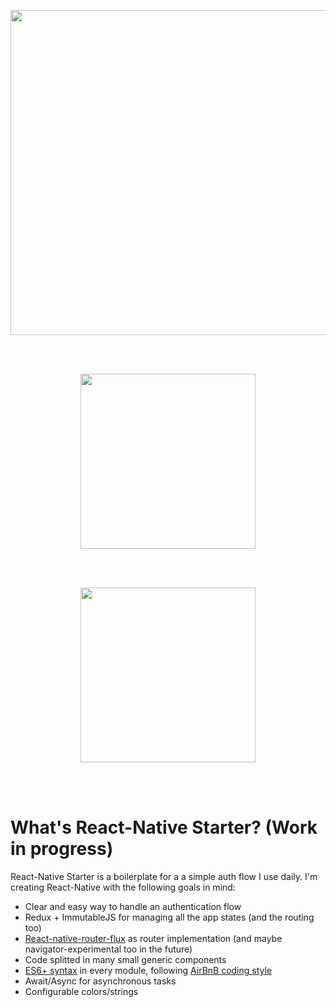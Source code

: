 <p align="center">
  <img align="center" src="https://raw.githubusercontent.com/mmazzarolo/react-native-starter/master/src/assets/images/logo.png" width="520">  
</p>

<br />
<br />

<p align="center"> 
  <img align="center" src="https://raw.githubusercontent.com/mmazzarolo/react-native-starter/master/src/assets/images/main-screen.png" width="280"> 
</p>

<br />
<br />

<p align="center">
  <img align="center" src="https://raw.githubusercontent.com/mmazzarolo/react-native-starter/master/src/assets/images/signup-bottom-modal.png" width="280">  
</p>

<br />
<br />

# What's React-Native Starter? (Work in progress)
React-Native Starter is a boilerplate for a a simple auth flow I use daily.
I'm creating React-Native with the following goals in mind:
- Clear and easy way to handle an authentication flow
- Redux + ImmutableJS for managing all the app states (and the routing too)
- [React-native-router-flux](https://github.com/aksonov/react-native-router-flux) as router implementation (and maybe navigator-experimental too in the future)
- Code splitted in many small generic components
- [ES6+ syntax](https://babeljs.io/blog/2015/06/07/react-on-es6-plus) in every module, following [AirBnB coding style](https://github.com/airbnb/javascript)
- Await/Async for asynchronous tasks
- Configurable colors/strings
